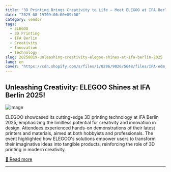 ```yaml
---
title: "3D Printing Brings Creativity to Life — Meet ELEGOO at IFA Berlin 2025!"
date: "2025-08-19T09:00:00+09:00"
category: vendor
tags:
  - ELEGOO
  - 3D Printing
  - IFA Berlin
  - Creativity
  - Innovation
  - Technology
slug: 20250819-unleashing-creativity-elegoo-shines-at-ifa-berlin-2025
lang: en
cover: "https://cdn.shopify.com/s/files/1/0296/9026/5648/files/IFA-edm_1_be723f8e-d0aa-4655-a8c3-4632c2875264.jpg?v=1755602249"
---
```


## Unleashing Creativity: ELEGOO Shines at IFA Berlin 2025!
![image](https://cdn.shopify.com/s/files/1/0296/9026/5648/files/IFA-edm_1_be723f8e-d0aa-4655-a8c3-4632c2875264.jpg?v=1755602249)

ELEGOO showcased its cutting-edge 3D printing technology at IFA Berlin 2025, emphasizing the limitless potential for creativity and innovation in design. Attendees experienced hands-on demonstrations of their latest printers and materials, aimed at both hobbyists and professionals. The event highlighted how ELEGOO's solutions empower users to transform their imaginative ideas into tangible products, reinforcing the role of 3D printing in modern creativity.

[🔗 Read more](https://www.elegoo.com/blogs/news/3d-printing-brings-creativity-to-life-meet-elegoo-at-ifa-berlin-2025)

---